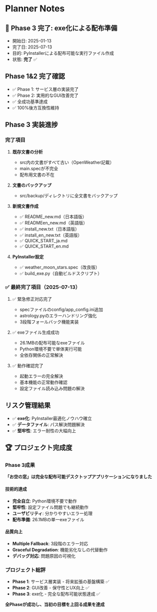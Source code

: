 # Planner Notes

## 🎉 Phase 3 完了: exe化による配布準備
- 開始日: 2025-01-13
- 完了日: 2025-07-13
- 目的: PyInstallerによる配布可能な実行ファイル作成
- 状態: **完了** ✅

## Phase 1&2 完了確認
- ✅ Phase 1: サービス層の実装完了
- ✅ Phase 2: 実用的なGUI改善完了
- ✅ 全成功基準達成
- ✅ 100%後方互換性維持

## Phase 3 実装進捗
### 完了項目
1. **既存文書の分析**
   - src内の文書がすべて古い（OpenWeather記載）
   - main.specが不完全
   - 配布用文書の不在

2. **文書のバックアップ**
   - src/backup/ディレクトリに全文書をバックアップ

3. **新規文書作成**
   - ✅ README_new.md（日本語版）
   - ✅ READMEen_new.md（英語版）
   - ✅ install_new.txt（日本語版）
   - ✅ install_en_new.txt（英語版）
   - ✅ QUICK_START_ja.md
   - ✅ QUICK_START_en.md

4. **PyInstaller設定**
   - ✅ weather_moon_stars.spec（改良版）
   - ✅ build_exe.py（自動ビルドスクリプト）

### ✅ 最終完了項目（2025-07-13）
1. ✅ 緊急修正対応完了
   - specファイルのconfig/app_config.ini追加
   - astrology.pyのエラーハンドリング強化
   - 3段階フォールバック機能実装
   
2. ✅ exeファイル生成成功
   - 26.1MBの配布可能なexeファイル
   - Python環境不要で単体実行可能
   - 全依存関係の正常解決

3. ✅ 動作確認完了
   - 起動エラーの完全解決
   - 基本機能の正常動作確認
   - 設定ファイル読み込み問題の解決

## リスク管理結果
- ✅ **exe化**: PyInstaller最適化ノウハウ確立
- ✅ **データファイル**: パス解決問題解決
- ✅ **堅牢性**: エラー耐性の大幅向上

## 🏆 プロジェクト完成度

### Phase 3成果
**「お空の窓」は完全な配布可能デスクトップアプリケーションになりました**

#### 技術的達成
- **完全自立**: Python環境不要で動作
- **堅牢性**: 設定ファイル問題でも継続動作
- **ユーザビリティ**: 分かりやすいエラー処理
- **配布準備**: 26.1MBの単一exeファイル

#### 品質向上
- **Multiple Fallback**: 3段階のエラー対応
- **Graceful Degradation**: 機能劣化なしの代替動作
- **デバッグ対応**: 問題原因の可視化

### プロジェクト総評
- **Phase 1**: サービス層実装 - 将来拡張の基盤構築 ✅
- **Phase 2**: GUI改善 - 保守性とUX向上 ✅  
- **Phase 3**: exe化 - 完全な配布可能状態達成 ✅

**全Phaseが成功し、当初の目標を上回る成果を達成**